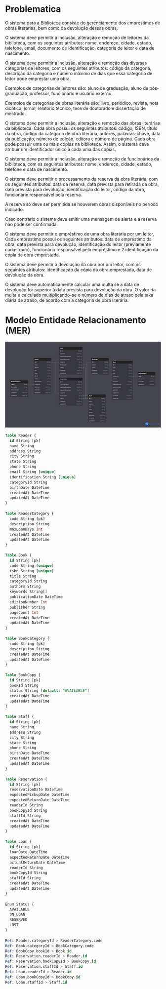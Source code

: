 # Problematica
O sistema para a Biblioteca consiste do gerenciamento dos empréstimos de obras literárias, bem como da devolução dessas obras.

O sistema deve permitir a inclusão, alteração e remoção de leitores da biblioteca, com os seguintes atributos: nome, endereço, cidade, estado, telefone, email, documento de identificação, categoria de leitor e data de nascimento.

O sistema deve permitir a inclusão, alteração e remoção das diversas categorias de leitores, com os seguintes atributos: código da categoria, descrição da categoria e número máximo de dias que essa categoria de leitor pode emprestar uma obra.

Exemplos de categorias de leitores são: aluno de graduação, aluno de pós-graduação, professor, funcionário e usuário externo. 

Exemplos de categorias de obras literária são: livro, periódico, revista, nota didática, jornal, relatório técnico, tese de doutorado e dissertação de mestrado.

O sistema deve permitir a inclusão, alteração e remoção das obras literárias da biblioteca. Cada obra possui os seguintes atributos: código, ISBN, título da obra, código da categoria de obra literária, autores, palavras-chave, data da publicação, número de edição, editora e número de página. Cada obra pode possuir uma ou mais cópias na biblioteca. Assim, o sistema deve atribuir um identificador único à cada uma das cópias. 

O sistema deve permitir a inclusão, alteração e remoção de funcionários da biblioteca, com os seguintes atributos: nome, endereço, cidade, estado, telefone e data de nascimento.

O sistema deve permitir o processamento da reserva da obra literária, com os seguintes atributos: data da reserva, data prevista para retirada da obra, data prevista para devolução, identificação do leitor, código da obra, funcionário responsável pela reserva.

A reserva só deve ser permitida se houverem obras disponíveis no período indicado. 

Caso contrário o sistema deve emitir uma mensagem de alerta e a reserva não pode ser confirmada.

O sistema deve permitir o empréstimo de uma obra literária por um leitor. Cada empréstimo possui os seguintes atributos: data de empréstimo da obra, data prevista para devolução, identificação do leitor (previamente cadastrado), funcionário responsável pelo empréstimo e 2 identificação da cópia da obra emprestada.

O sistema deve permitir a devolução da obra por um leitor, com os seguintes 
atributos: identificação da cópia da obra emprestada, data de devolução da obra.

O sistema deve automaticamente calcular uma multa se a data de devolução for superior à data prevista para devolução da obra. O valor da multa é calculado multiplicando-se o número de dias de atraso pela taxa diária de atraso, de acordo com a categoria de obra literária.

# Modelo Entidade Relacionamento (MER)
![alt](public/MER.png)
```sql
Table Reader {
  id String [pk]
  name String
  address String
  city String
  state String
  phone String
  email String [unique]
  identification String [unique]
  categoryId String
  birthDate DateTime
  createdAt DateTime
  updatedAt DateTime
}

Table ReaderCategory {
  code String [pk]
  description String
  maxLoanDays Int
  createdAt DateTime
  updatedAt DateTime
}

Table Book {
  id String [pk]
  code String [unique]
  isbn String [unique]
  title String
  categoryId String
  authors String
  keywords String[]
  publicationDate DateTime
  editionNumber Int
  publisher String
  pageCount Int
  createdAt DateTime
  updatedAt DateTime
}

Table BookCategory {
  code String [pk]
  description String
  createdAt DateTime
  updatedAt DateTime
}

Table BookCopy {
  id String [pk]
  bookId String
  status String [default: "AVAILABLE"]
  createdAt DateTime
  updatedAt DateTime
}

Table Staff {
  id String [pk]
  name String
  address String
  city String
  state String
  phone String
  birthDate DateTime
  createdAt DateTime
  updatedAt DateTime
}

Table Reservation {
  id String [pk]
  reservationDate DateTime
  expectedPickupDate DateTime
  expectedReturnDate DateTime
  readerId String
  bookCopyId String
  staffId String
  createdAt DateTime
  updatedAt DateTime
}

Table Loan {
  id String [pk]
  loanDate DateTime
  expectedReturnDate DateTime
  actualReturnDate DateTime
  readerId String
  bookCopyId String
  staffId String
  createdAt DateTime
  updatedAt DateTime
}

Enum Status {
  AVAILABLE
  ON_LOAN
  RESERVED
  LOST
}

Ref: Reader.categoryId > ReaderCategory.code
Ref: Book.categoryId > BookCategory.code
Ref: BookCopy.bookId > Book.id
Ref: Reservation.readerId > Reader.id
Ref: Reservation.bookCopyId > BookCopy.id
Ref: Reservation.staffId > Staff.id
Ref: Loan.readerId > Reader.id
Ref: Loan.bookCopyId > BookCopy.id
Ref: Loan.staffId > Staff.id
```